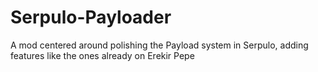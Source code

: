 # Serpulo-Payloader
A mod centered around polishing the Payload system in Serpulo, adding features like the ones already on Erekir
Pepe

